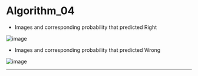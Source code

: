# Algorithm_04


-  Images and corresponding probability that predicted Right

![image](https://user-images.githubusercontent.com/107406760/173401384-d3c176c2-1f0f-4aac-ae99-8907f9fa153a.png)

-  Images and corresponding probability that predicted Wrong

![image](https://user-images.githubusercontent.com/107406760/173401655-4dd8d3b0-2184-45bf-85b9-36dce5ba388e.png)


-----

